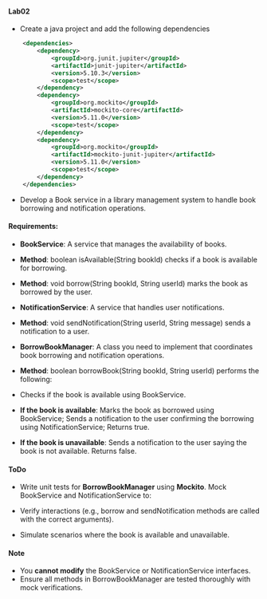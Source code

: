 #### Lab02
* Create a java project and add the following dependencies

``` xml
    <dependencies>
        <dependency>
            <groupId>org.junit.jupiter</groupId>
            <artifactId>junit-jupiter</artifactId>
            <version>5.10.3</version>
            <scope>test</scope>
        </dependency>
        <dependency>
            <groupId>org.mockito</groupId>
            <artifactId>mockito-core</artifactId>
            <version>5.11.0</version>
            <scope>test</scope>
        </dependency>
        <dependency>
            <groupId>org.mockito</groupId>
            <artifactId>mockito-junit-jupiter</artifactId>
            <version>5.11.0</version>
            <scope>test</scope>
        </dependency>
    </dependencies>
```

* Develop a Book service in a library management system to handle book borrowing and notification operations. 

#### Requirements:

* **BookService**: A service that manages the availability of books.
* **Method**: boolean isAvailable(String bookId) checks if a book is available for borrowing.
* **Method**: void borrow(String bookId, String userId) marks the book as borrowed by the user.

* **NotificationService**: A service that handles user notifications.
* **Method**: void sendNotification(String userId, String message) sends a notification to a user.

* **BorrowBookManager**: A class you need to implement that coordinates book borrowing and notification operations.
* **Method**: boolean borrowBook(String bookId, String userId) performs the following:
* Checks if the book is available using BookService.
* **If the book is available**: Marks the book as borrowed using BookService; Sends a notification to the user confirming the borrowing using NotificationService; Returns true.
* **If the book is unavailable**: Sends a notification to the user saying the book is not available. Returns false.

#### ToDo
* Write unit tests for **BorrowBookManager** using **Mockito**. Mock BookService and NotificationService to:

* Verify interactions (e.g., borrow and sendNotification methods are called with the correct arguments).
* Simulate scenarios where the book is available and unavailable.

#### Note

* You **cannot modify** the BookService or NotificationService interfaces.
* Ensure all methods in BorrowBookManager are tested thoroughly with mock verifications.
